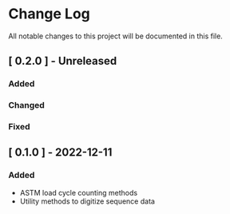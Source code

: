 
# Change Log
All notable changes to this project will be documented in this file.
 
## [ 0.2.0 ] - Unreleased
 
### Added

### Changed
 
### Fixed
 
## [ 0.1.0 ] - 2022-12-11
 
### Added

- ASTM load cycle counting methods
- Utility methods to digitize sequence data

